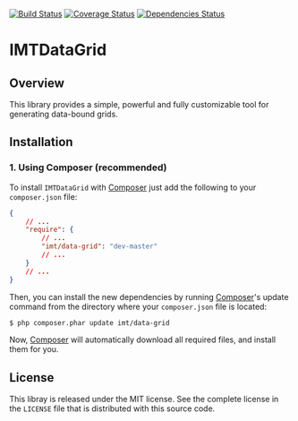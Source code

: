 [![Build Status](https://travis-ci.org/IgorTimoshenko/IMTDataGrid.png?branch=master)](https://travis-ci.org/IgorTimoshenko/IMTDataGrid)
[![Coverage Status](https://coveralls.io/repos/IgorTimoshenko/IMTDataGrid/badge.png?branch=master)](https://coveralls.io/r/IgorTimoshenko/IMTDataGrid)
[![Dependencies Status](https://d2xishtp1ojlk0.cloudfront.net/d/9434169)](http://depending.in/IgorTimoshenko/IMTDataGrid)

# IMTDataGrid #

## Overview ##

This library provides a simple, powerful and fully customizable tool for
generating data-bound grids.

## Installation ##

### 1. Using Composer (recommended) ###

To install `IMTDataGrid` with [Composer][1] just add the following to your
`composer.json` file:

```json
{
    // ...
    "require": {
        // ...
        "imt/data-grid": "dev-master"
        // ...
    }
    // ...
}
```

Then, you can install the new dependencies by running [Composer][1]'s update
command from the directory where your `composer.json` file is located:

```sh
$ php composer.phar update imt/data-grid
```

Now, [Composer][1] will automatically download all required files, and install
them for you.

## License ##

This libray is released under the MIT license. See the complete license in the
`LICENSE` file that is distributed with this source code.

[1]: http://getcomposer.org